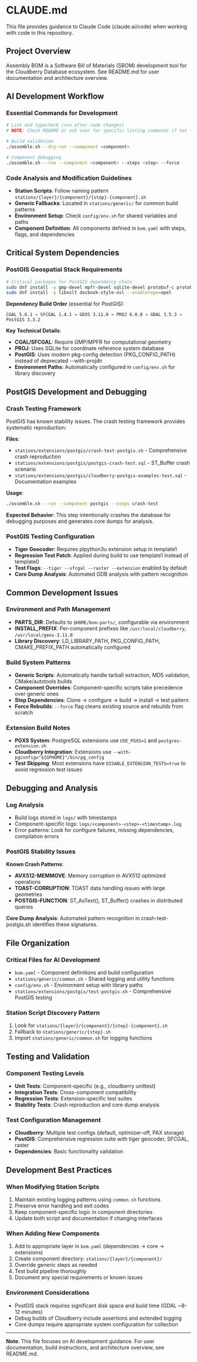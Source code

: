 # CLAUDE.md

This file provides guidance to Claude Code (claude.ai/code) when working with code in this repository.

## Project Overview

Assembly BOM is a Software Bill of Materials (SBOM) development tool for the Cloudberry Database ecosystem. See README.md for user documentation and architecture overview.

## AI Development Workflow

### Essential Commands for Development
```bash
# Lint and typecheck (run after code changes)
# NOTE: Check README or ask user for specific linting commands if not found

# Build validation
./assemble.sh --dry-run --component <component>

# Component debugging
./assemble.sh --run --component <component> --steps <step> --force
```

### Code Analysis and Modification Guidelines
- **Station Scripts**: Follow naming pattern `stations/{layer}/{component}/{step}-{component}.sh`
- **Generic Fallbacks**: Located in `stations/generic/` for common build patterns
- **Environment Setup**: Check `config/env.sh` for shared variables and paths
- **Component Definition**: All components defined in `bom.yaml` with steps, flags, and dependencies

## Critical System Dependencies

### PostGIS Geospatial Stack Requirements
```bash
# Critical packages for PostGIS dependency chain
sudo dnf install -y gmp-devel mpfr-devel sqlite-devel protobuf-c protobuf-c-devel
sudo dnf install -y libxslt docbook-style-xsl --enablerepo=epel
```

**Dependency Build Order** (essential for PostGIS):
```
CGAL 5.6.1 → SFCGAL 1.4.1 → GEOS 3.11.0 → PROJ 6.0.0 → GDAL 3.5.3 → PostGIS 3.3.2
```

**Key Technical Details**:
- **CGAL/SFCGAL**: Require GMP/MPFR for computational geometry
- **PROJ**: Uses SQLite for coordinate reference system database
- **PostGIS**: Uses modern pkg-config detection (PKG_CONFIG_PATH) instead of deprecated --with-projdir
- **Environment Paths**: Automatically configured in `config/env.sh` for library discovery

## PostGIS Development and Debugging

### Crash Testing Framework
PostGIS has known stability issues. The crash testing framework provides systematic reproduction:

**Files**:
- `stations/extensions/postgis/crash-test-postgis.sh` - Comprehensive crash reproduction
- `stations/extensions/postgis/postgis-crash-test.sql` - ST_Buffer crash scenario
- `stations/extensions/postgis/cloudberry-postgis-examples-test.sql` - Documentation examples

**Usage**:
```bash
./assemble.sh --run --component postgis --steps crash-test
```

**Expected Behavior**: This step intentionally crashes the database for debugging purposes and generates core dumps for analysis.

### PostGIS Testing Configuration
- **Tiger Geocoder**: Requires plpython3u extension setup in template1
- **Regression Test Patch**: Applied during build to use template1 instead of template0
- **Test Flags**: `--tiger --sfcgal --raster --extension` enabled by default
- **Core Dump Analysis**: Automated GDB analysis with pattern recognition

## Common Development Issues

### Environment and Path Management
- **PARTS_DIR**: Defaults to `$HOME/bom-parts/`, configurable via environment
- **INSTALL_PREFIX**: Per-component prefixes like `/usr/local/cloudberry`, `/usr/local/geos-3.11.0`
- **Library Discovery**: LD_LIBRARY_PATH, PKG_CONFIG_PATH, CMAKE_PREFIX_PATH automatically configured

### Build System Patterns
- **Generic Scripts**: Automatically handle tarball extraction, MD5 validation, CMake/autotools builds
- **Component Overrides**: Component-specific scripts take precedence over generic ones
- **Step Dependencies**: Clone → configure → build → install → test pattern
- **Force Rebuilds**: `--force` flag cleans existing source and rebuilds from scratch

### Extension Build Notes
- **PGXS System**: PostgreSQL extensions use `USE_PGXS=1` and `postgres-extension.sh`
- **Cloudberry Integration**: Extensions use `--with-pgconfig="${GPHOME}"/bin/pg_config`
- **Test Skipping**: Most extensions have `DISABLE_EXTENSION_TESTS=true` to avoid regression test issues

## Debugging and Analysis

### Log Analysis
- Build logs stored in `logs/` with timestamps
- Component-specific logs: `logs/<component>-<step>-<timestamp>.log`
- Error patterns: Look for configure failures, missing dependencies, compilation errors

### PostGIS Stability Issues
**Known Crash Patterns**:
- **AVX512-MEMMOVE**: Memory corruption in AVX512 optimized operations
- **TOAST-CORRUPTION**: TOAST data handling issues with large geometries
- **POSTGIS-FUNCTION**: ST_AsText(), ST_Buffer() crashes in distributed queries

**Core Dump Analysis**: Automated pattern recognition in crash-test-postgis.sh identifies these signatures.

## File Organization

### Critical Files for AI Development
- `bom.yaml` - Component definitions and build configuration
- `stations/generic/common.sh` - Shared logging and utility functions
- `config/env.sh` - Environment setup with library paths
- `stations/extensions/postgis/test-postgis.sh` - Comprehensive PostGIS testing

### Station Script Discovery Pattern
1. Look for `stations/{layer}/{component}/{step}-{component}.sh`
2. Fallback to `stations/generic/{step}.sh`
3. Import `stations/generic/common.sh` for logging functions

## Testing and Validation

### Component Testing Levels
- **Unit Tests**: Component-specific (e.g., cloudberry unittest)
- **Integration Tests**: Cross-component compatibility
- **Regression Tests**: Extension-specific test suites
- **Stability Tests**: Crash reproduction and core dump analysis

### Test Configuration Management
- **Cloudberry**: Multiple test configs (default, optimizer-off, PAX storage)
- **PostGIS**: Comprehensive regression suite with tiger geocoder, SFCGAL, raster
- **Dependencies**: Basic functionality validation

## Development Best Practices

### When Modifying Station Scripts
1. Maintain existing logging patterns using `common.sh` functions
2. Preserve error handling and exit codes
3. Keep component-specific logic in component directories
4. Update both script and documentation if changing interfaces

### When Adding New Components
1. Add to appropriate layer in `bom.yaml` (dependencies → core → extensions)
2. Create component directory: `stations/{layer}/{component}/`
3. Override generic steps as needed
4. Test build pipeline thoroughly
5. Document any special requirements or known issues

### Environment Considerations
- PostGIS stack requires significant disk space and build time (GDAL ~8-12 minutes)
- Debug builds of Cloudberry include assertions and extended logging
- Core dumps require appropriate system configuration for collection

---

**Note**: This file focuses on AI development guidance. For user documentation, build instructions, and architecture overview, see README.md.